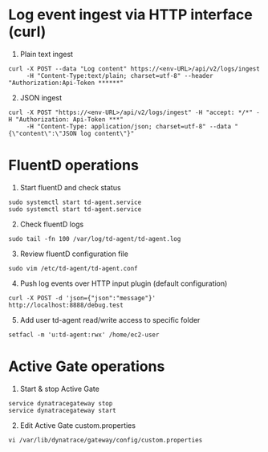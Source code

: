 # Log event ingest via HTTP interface (curl)
1. Plain text ingest
```Shell
curl -X POST --data "Log content" https://<env-URL>/api/v2/logs/ingest
     -H "Content-Type:text/plain; charset=utf-8" --header "Authorization:Api-Token ******"
```
2. JSON ingest
```Shell
curl -X POST "https://<env-URL>/api/v2/logs/ingest" -H "accept: */*" -H "Authorization: Api-Token ***"
     -H "Content-Type: application/json; charset=utf-8" --data "{\"content\":\"JSON log content\"}"
```

# FluentD operations
1. Start fluentD and check status
```Shell
sudo systemctl start td-agent.service
sudo systemctl start td-agent.service
```
2. Check fluentD logs
```Shell
sudo tail -fn 100 /var/log/td-agent/td-agent.log
```
3. Review fluentD configuration file
```Shell
sudo vim /etc/td-agent/td-agent.conf
```
4. Push log events over HTTP input plugin (default configuration)
```Shell
curl -X POST -d 'json={"json":"message"}' http://localhost:8888/debug.test
```
5. Add user td-agent read/write access to specific folder
```Shell
setfacl -m 'u:td-agent:rwx' /home/ec2-user
```

# Active Gate operations
1. Start & stop Active Gate
```Shell
service dynatracegateway stop
service dynatracegateway start
```

2. Edit Active Gate custom.properties
```Shell
vi /var/lib/dynatrace/gateway/config/custom.properties​
```

